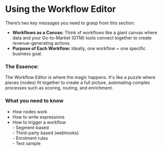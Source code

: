 # Using the Workflow Editor

There’s two key messages you need to grasp from this section:

* **Workflows as a Canvas:** Think of workflows like a giant canvas where data and your Go-to-Market (GTM) tools connect together to create revenue-generating actions.
* **Purpose of Each Workflow:** Ideally, one workflow = one specific business goal.

### **The Essence:**&#x20;

The Workflow Editor is where the magic happens. It's like a puzzle where pieces (nodes) fit together to create a full picture, automating complex processes such as scoring, routing, and enrichment.

### What you need to know

* How nodes work
* How to write expressions
* How to trigger a workflow\
  \- Segment-based\
  \- Third-party based (webhooks)\
  \- Enrolment rules\
  \- Test sample
